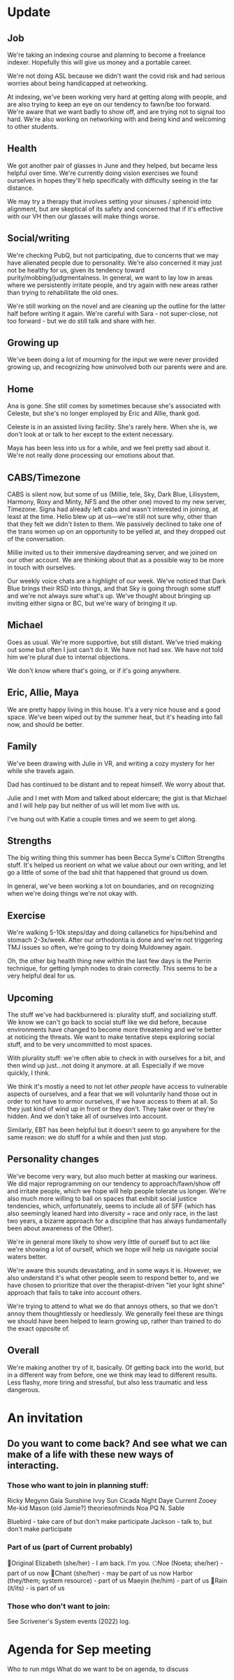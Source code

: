 # Update
## Job
We're taking an indexing course and planning to become a freelance indexer. Hopefully this will give us money and a portable career. 

We're not doing ASL because we didn't want the covid risk and had serious worries about being handicapped at networking. 

At indexing, we've been working very hard at getting along with people, and are also trying to keep an eye on our tendency to fawn/be too forward. We're aware that we want badly to show off, and are trying not to signal too hard. We're also working on networking with and being kind and welcoming to other students. 

## Health
We got another pair of glasses in June and they helped, but became less helpful over time. We're currently doing vision exercises we found ourselves in hopes they'll help specifically with difficulty seeing in the far distance. 

We may try a therapy that involves setting your sinuses / sphenoid into alignment, but are skeptical of its safety and concerned that if it's effective with our VH then our glasses will make things worse. 

## Social/writing
We're checking PubQ, but not participating, due to concerns that we may have alienated people due to personality. We're also concerned it may just not be healthy for us, given its tendency toward purity/mobbing/judgmentalness. In general, we want to lay low in areas where we persistently irritate people, and try again with new areas rather than trying to rehabilitate the old ones. 

We're still working on the novel and are cleaning up the outline for the latter half before writing it again. We're careful with Sara - not super-close, not too forward - but we do still talk and share with her. 

## Growing up
We've been doing a lot of mourning for the input we were never provided growing up, and recognizing how uninvolved both our parents were and are. 

## Home
Ana is gone. She still comes by sometimes because she's associated with Celeste, but she's no longer employed by Eric and Allie, thank god. 

Celeste is in an assisted living facility. She's rarely here. When she is, we don't look at or talk to her except to the extent necessary. 

Maya has been less into us for a while, and we feel pretty sad about it. We're not really done processing our emotions about that. 

## CABS/Timezone
CABS is silent now, but some of us (Millie, tele, Sky, Dark Blue, Lilisystem, Harmony, Roxy and Minty, NFS and the other one) moved to my new server, Timezone. Signa had already left cabs and wasn't interested in joining, at least at the time. Helio blew up at us—we're still not sure why, other than that they felt we didn't listen to them. We passively declined to take one of the trans women up on an opportunity to be yelled at, and they dropped out of the conversation. 

Millie invited us to their immersive daydreaming server, and we joined on our other account. We are thinking about that as a possible way to be more in touch with ourselves. 

Our weekly voice chats are a highlight of our week. We've noticed that Dark Blue brings their RSD into things, and that Sky is going through some stuff and we're not always sure what's up. We've thought about bringing up inviting either signa or BC, but we're wary of bringing it up. 

## Michael
Goes as usual. We're more supportive, but still distant. We've tried making out some but often I just can't do it. We have not had sex. We have not told him we're plural due to internal objections. 

We don't know where that's going, or if it's going anywhere. 

## Eric, Allie, Maya
We are pretty happy living in this house. It's a very nice house and a good space. We've been wiped out by the summer heat, but it's heading into fall now, and should be better. 

## Family
We've been drawing with Julie in VR, and writing a cozy mystery for her while she travels again. 

Dad has continued to be distant and to repeat himself. We worry about that. 

Julie and I met with Mom and talked about eldercare; the gist is that Michael and I will help pay but neither of us will let mom live with us. 

I've hung out with Katie a couple times and we seem to get along. 

## Strengths
The big writing thing this summer has been Becca Syme's Clifton Strengths stuff. It's helped us reorient on what we value about our own writing, and let go a little of some of the bad shit that happened that ground us down. 

In general, we've been working a lot on boundaries, and on recognizing when we're doing things we're not okay with. 

## Exercise
We're walking 5-10k steps/day and doing callanetics for hips/behind and stomach 2-3x/week. After our orthodontia is done and we're not triggering TMJ issues so often, we're going to try doing Muldowney again. 

Oh, the other big health thing new within the last few days is the Perrin technique, for getting lymph nodes to drain correctly. This seems to be a very helpful deal for us. 

## Upcoming
The stuff we've had backburnered is: plurality stuff, and socializing stuff. We know we can't go back to social stuff like we did before, because environments have changed to become more threatening and we're better at noticing the threats. We want to make tentative steps exploring social stuff, and to be very uncommitted to most spaces. 

With plurality stuff: we're often able to check in with ourselves for a bit, and then wind up just...not doing it anymore. at all. Especially if we move quickly, I think. 

We think it's mostly a need to not let *other people* have access to vulnerable aspects of ourselves, and a fear that we will voluntarily hand those out in order to not have to armor ourselves, if we have access to them at all. So they just kind of wind up in front or they don't. They take over or they're hidden. And we don't take all of ourselves into account. 

Similarly, EBT has been helpful but it doesn't seem to go anywhere for the same reason: we do stuff for a while and then just stop. 

## Personality changes
We've become very wary, but also much better at masking our wariness. We did major reprogramming on our tendency to approach/fawn/show off and irritate people, which we hope will help people tolerate us longer. We're also much more willing to bail on spaces that exhibit social justice tendencies, which, unfortunately, seems to include all of SFF (which has also seemingly leaned hard into diversity = race and only race, in the last two years, a bizarre approach for a discipline that has always fundamentally been about awareness of the Other). 

We're in general more likely to show very little of ourself but to act like we're showing a lot of ourself, which we hope will help us navigate social waters better. 

We're aware this sounds devastating, and in some ways it is. However, we also understand it's what other people seem to respond better to, and we have chosen to prioritize that over the therapist-driven "let your light shine" approach that fails to take into account others. 

We're trying to attend to what we do that annoys others, so that we don't annoy them thoughtlessly or heedlessly. We generally feel these are things we should have been helped to learn growing up, rather than trained to do the exact opposite of. 

## Overall
We're making another try of it, basically. Of getting back into the world, but in a different way from before, one we think may lead to different results. Less flashy, more tiring and stressful, but also less traumatic and less dangerous. 


# An invitation

## Do you want to come back? And see what we can make of a life with these new ways of interacting. 

### Those who want to join in planning stuff: 

Ricky
Megynn
Gaia
Sunshine
Ivvy
Sun
Cicada
Night
Daye
Current
Zooey
Me-kid
Mason (old Jamie?)
theoriesofminds
Noa PQ
N. 
Sable

Bluebird - take care of but don't make participate
Jackson - talk to, but don't make participate

### Part of us (part of Current probably)
📆Original Elizabeth (she/her) - I am back. I'm you. 
🌕Noe (Noeta; she/her) - part of us now
📕Chant (she/her) - may be part of us now
Harbor (they/them; system resource) - part of us
Maeyin (he/him) - part of us
🎁Rain (it/its) - is part of us

### Those who don't want to join:
See Scrivener's System events (2022) log. 



# Agenda for Sep meeting

Who to run mtgs
What do we want to be on agenda, to discuss
